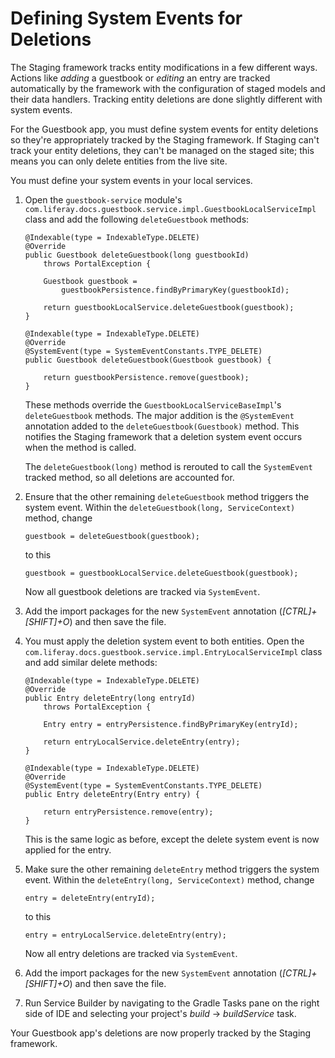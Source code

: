 # Defining System Events for Deletions [](id=defining-system-events-for-deletions)

The Staging framework tracks entity modifications in a few different ways.
Actions like *adding* a guestbook or *editing* an entry are tracked
automatically by the framework with the configuration of staged models and their
data handlers. Tracking entity deletions are done slightly different with
system events.

For the Guestbook app, you must define system events for entity deletions so
they're appropriately tracked by the Staging framework. If Staging can't track
your entity deletions, they can't be managed on the staged site; this means you
can only delete entities from the live site.

You must define your system events in your local services.

1.  Open the `guestbook-service` module's
    `com.liferay.docs.guestbook.service.impl.GuestbookLocalServiceImpl` class
    and add the following `deleteGuestbook` methods:

        @Indexable(type = IndexableType.DELETE)
        @Override
        public Guestbook deleteGuestbook(long guestbookId)
            throws PortalException {

            Guestbook guestbook =
                guestbookPersistence.findByPrimaryKey(guestbookId);

            return guestbookLocalService.deleteGuestbook(guestbook);
        }

        @Indexable(type = IndexableType.DELETE)
        @Override
        @SystemEvent(type = SystemEventConstants.TYPE_DELETE)
        public Guestbook deleteGuestbook(Guestbook guestbook) {

            return guestbookPersistence.remove(guestbook);
        }

    These methods override the `GuestbookLocalServiceBaseImpl`'s
    `deleteGuestbook` methods. The major addition is the `@SystemEvent`
    annotation added to the `deleteGuestbook(Guestbook)` method. This notifies
    the Staging framework that a deletion system event occurs when the method is
    called.

    The `deleteGuestbook(long)` method is rerouted to call the `SystemEvent`
    tracked method, so all deletions are accounted for.

2.  Ensure that the other remaining `deleteGuestbook` method triggers the system
    event. Within the `deleteGuestbook(long, ServiceContext)` method, change

        guestbook = deleteGuestbook(guestbook);

    to this

        guestbook = guestbookLocalService.deleteGuestbook(guestbook);

    Now all guestbook deletions are tracked via `SystemEvent`.

3.  Add the import packages for the new `SystemEvent` annotation
    (*[CTRL]+[SHIFT]+O*) and then save the file.

4.  You must apply the deletion system event to both entities. Open the
    `com.liferay.docs.guestbook.service.impl.EntryLocalServiceImpl` class and
    add similar delete methods:

        @Indexable(type = IndexableType.DELETE)
        @Override
        public Entry deleteEntry(long entryId)
            throws PortalException {

            Entry entry = entryPersistence.findByPrimaryKey(entryId);

            return entryLocalService.deleteEntry(entry);
        }

        @Indexable(type = IndexableType.DELETE)
        @Override
        @SystemEvent(type = SystemEventConstants.TYPE_DELETE)
        public Entry deleteEntry(Entry entry) {

            return entryPersistence.remove(entry);
        }

    This is the same logic as before, except the delete system event is now
    applied for the entry.

5.  Make sure the other remaining `deleteEntry` method triggers the system
    event. Within the `deleteEntry(long, ServiceContext)` method, change

        entry = deleteEntry(entryId);

    to this

        entry = entryLocalService.deleteEntry(entry);

    Now all entry deletions are tracked via `SystemEvent`.

6.  Add the import packages for the new `SystemEvent` annotation
    (*[CTRL]+[SHIFT]+O*) and then save the file.

7.  Run Service Builder by navigating to the Gradle Tasks pane on the right side
    of IDE and selecting your project's *build* &rarr; *buildService* task.

Your Guestbook app's deletions are now properly tracked by the Staging
framework.
